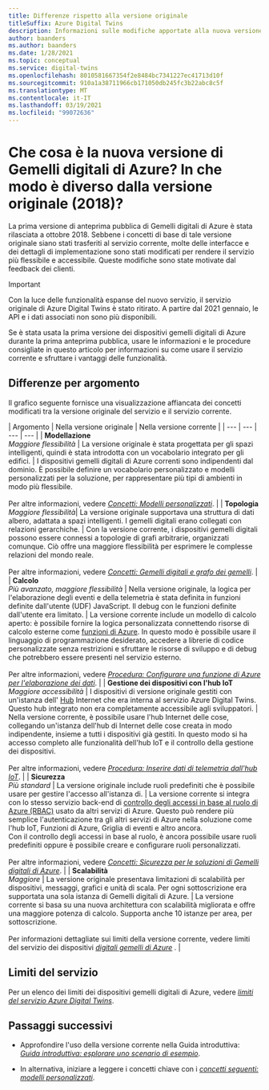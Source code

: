 ```yaml
---
title: Differenze rispetto alla versione originale
titleSuffix: Azure Digital Twins
description: Informazioni sulle modifiche apportate alla nuova versione di Gemelli digitali di Azure
author: baanders
ms.author: baanders
ms.date: 1/28/2021
ms.topic: conceptual
ms.service: digital-twins
ms.openlocfilehash: 8010581667354f2e8484bc7341227ec41713d10f
ms.sourcegitcommit: 910a1a38711966cb171050db245fc3b22abc8c5f
ms.translationtype: MT
ms.contentlocale: it-IT
ms.lasthandoff: 03/19/2021
ms.locfileid: "99072636"
---
```

# <a name="what-is-the-new-azure-digital-twins-how-is-it-different-from-the-original-version-2018"></a>Che cosa è la nuova versione di Gemelli digitali di Azure? In che modo è diverso dalla versione originale (2018)?

La prima versione di anteprima pubblica di Gemelli digitali di Azure è stata rilasciata a ottobre 2018. Sebbene i concetti di base di tale versione originale siano stati trasferiti al servizio corrente, molte delle interfacce e dei dettagli di implementazione sono stati modificati per rendere il servizio più flessibile e accessibile. Queste modifiche sono state motivate dal feedback dei clienti.

> [!IMPORTANT]
> Con la luce delle funzionalità espanse del nuovo servizio, il servizio originale di Azure Digital Twins è stato ritirato. A partire dal 2021 gennaio, le API e i dati associati non sono più disponibili.

Se è stata usata la prima versione dei dispositivi gemelli digitali di Azure durante la prima anteprima pubblica, usare le informazioni e le procedure consigliate in questo articolo per informazioni su come usare il servizio corrente e sfruttare i vantaggi delle funzionalità.

## <a name="differences-by-topic"></a>Differenze per argomento

Il grafico seguente fornisce una visualizzazione affiancata dei concetti modificati tra la versione originale del servizio e il servizio corrente.

| Argomento | Nella versione originale | Nella versione corrente |
| --- | --- | --- | --- |
| **Modellazione**<br>*Maggiore flessibilità* | La versione originale è stata progettata per gli spazi intelligenti, quindi è stata introdotta con un vocabolario integrato per gli edifici. | I dispositivi gemelli digitali di Azure correnti sono indipendenti dal dominio. È possibile definire un vocabolario personalizzato e modelli personalizzati per la soluzione, per rappresentare più tipi di ambienti in modo più flessibile.<br><br>Per altre informazioni, vedere [*Concetti: Modelli personalizzati*](concepts-models.md). |
| **Topologia**<br>*Maggiore flessibilità*| La versione originale supportava una struttura di dati albero, adattata a spazi intelligenti. I gemelli digitali erano collegati con relazioni gerarchiche. | Con la versione corrente, i dispositivi gemelli digitali possono essere connessi a topologie di grafi arbitrarie, organizzati comunque. Ciò offre una maggiore flessibilità per esprimere le complesse relazioni del mondo reale.<br><br>Per altre informazioni, vedere [*Concetti: Gemelli digitali e grafo dei gemelli*](concepts-twins-graph.md). |
| **Calcolo**<br>*Più avanzato, maggiore flessibilità* | Nella versione originale, la logica per l'elaborazione degli eventi e della telemetria è stata definita in funzioni definite dall'utente (UDF) JavaScript. Il debug con le funzioni definite dall'utente era limitato. | La versione corrente include un modello di calcolo aperto: è possibile fornire la logica personalizzata connettendo risorse di calcolo esterne come [funzioni di Azure](../azure-functions/functions-overview.md). In questo modo è possibile usare il linguaggio di programmazione desiderato, accedere a librerie di codice personalizzate senza restrizioni e sfruttare le risorse di sviluppo e di debug che potrebbero essere presenti nel servizio esterno.<br><br>Per altre informazioni, vedere [*Procedura: Configurare una funzione di Azure per l'elaborazione dei dati*](how-to-create-azure-function.md). |
| **Gestione dei dispositivi con l'hub IoT**<br>*Maggiore accessibilità* | I dispositivi di versione originale gestiti con un'istanza dell' [Hub](../iot-hub/about-iot-hub.md) Internet che era interna al servizio Azure Digital Twins. Questo hub integrato non era completamente accessibile agli sviluppatori. | Nella versione corrente, è possibile usare l'hub Internet delle cose, collegando un'istanza dell'hub di Internet delle cose creata in modo indipendente, insieme a tutti i dispositivi già gestiti. In questo modo si ha accesso completo alle funzionalità dell'hub IoT e il controllo della gestione dei dispositivi.<br><br>Per altre informazioni, vedere [*Procedura: Inserire dati di telemetria dall'hub IoT*](how-to-ingest-iot-hub-data.md). |
| **Sicurezza**<br>*Più standard* | La versione originale include ruoli predefiniti che è possibile usare per gestire l'accesso all'istanza di. | La versione corrente si integra con lo stesso servizio back-end di [controllo degli accessi in base al ruolo di Azure (RBAC)](../role-based-access-control/overview.md) usato da altri servizi di Azure. Questo può rendere più semplice l'autenticazione tra gli altri servizi di Azure nella soluzione come l'hub IoT, Funzioni di Azure, Griglia di eventi e altro ancora.<br>Con il controllo degli accessi in base al ruolo, è ancora possibile usare ruoli predefiniti oppure è possibile creare e configurare ruoli personalizzati.<br><br>Per altre informazioni, vedere [*Concetti: Sicurezza per le soluzioni di Gemelli digitali di Azure*](concepts-security.md). |
| **Scalabilità**<br>*Maggiore* | La versione originale presentava limitazioni di scalabilità per dispositivi, messaggi, grafici e unità di scala. Per ogni sottoscrizione era supportata una sola istanza di Gemelli digitali di Azure.  | La versione corrente si basa su una nuova architettura con scalabilità migliorata e offre una maggiore potenza di calcolo. Supporta anche 10 istanze per area, per sottoscrizione.<br><br>Per informazioni dettagliate sui limiti della versione corrente, vedere limiti del servizio dei dispositivi [*digitali gemelli di Azure*](reference-service-limits.md) . |

## <a name="service-limits"></a>Limiti del servizio

Per un elenco dei limiti dei dispositivi gemelli digitali di Azure, vedere [*limiti del servizio Azure Digital Twins*](reference-service-limits.md).

## <a name="next-steps"></a>Passaggi successivi

* Approfondire l'uso della versione corrente nella Guida introduttiva: [*Guida introduttiva: esplorare uno scenario di esempio*](quickstart-adt-explorer.md).

* In alternativa, iniziare a leggere i concetti chiave con i [*concetti seguenti: modelli personalizzati*](concepts-models.md).
